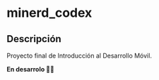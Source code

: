 # minerd_codex

## Descripción

Proyecto final de Introducción al Desarrollo Móvil.

**En desarrolo 👨‍💻**
